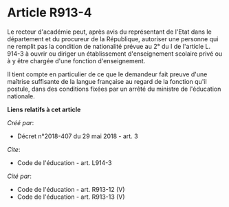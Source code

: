 # Article R913-4

Le recteur d'académie peut, après avis du représentant de l'Etat dans le département et du procureur de la République,
autoriser une personne qui ne remplit pas la condition de nationalité prévue au 2° du I de l'article L. 914-3 à ouvrir ou
diriger un établissement d'enseignement scolaire privé ou à y être chargée d'une fonction d'enseignement. 

Il tient compte en particulier de ce que le demandeur fait preuve d'une maîtrise suffisante de la langue française au regard
de la fonction qu'il postule, dans des conditions fixées par un arrêté du ministre de l'éducation nationale.

**Liens relatifs à cet article**

_Créé par_:

  - Décret n°2018-407 du 29 mai 2018 - art. 3

_Cite_:

  - Code de l'éducation - art. L914-3

_Cité par_:

  - Code de l'éducation - art. R913-12 (V)
  - Code de l'éducation - art. R913-13 (V)
